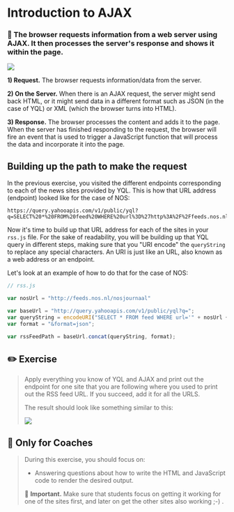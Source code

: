 # Introduction to AJAX

### 🌟 The browser requests information from a web server using AJAX. It then processes the server's response and shows it within the page.

[![](http://cd.sseu.re/20170208-8b1cq.png)](http://cd.sseu.re/20170208-8b1cq.png)

**1) Request.** The browser requests information/data from the server.

**2) On the Server.** When there is an AJAX request, the server might send back HTML, or it might send data in a different format such as JSON (in the case of YQL) or XML (which the browser turns into HTML).

**3) Response.** The browser processes the content and adds it to the page. When the server has finished responding to the request, the browser will fire an event that is used to trigger a JavaScript function that will process the data and incorporate it into the page.

## Building up the path to make the request

In the previous exercise, you visited the different endpoints corresponding to each of the news sites provided by YQL. This is how that URL address (endpoint) looked like for the case of NOS:

```
https://query.yahooapis.com/v1/public/yql?q=SELECT%20*%20FROM%20feed%20WHERE%20url%3D%27http%3A%2F%2Ffeeds.nos.nl%2Fnosjournaal%27%20LIMIT%205&format=json&env=store%3A%2F%2Fdatatables.org%2Falltableswithkeys
```

Now it's time to build up that URL address for each of the sites in your `rss.js` file. For the sake of readability, you will be building up that YQL query in different steps, making sure that you "URI encode" the `queryString` to replace any special characters. An URI is just like an URL, also known as a web address or an endpoint.

Let's look at an example of how to do that for the case of NOS:

```javascript
// rss.js

var nosUrl = "http://feeds.nos.nl/nosjournaal"

var baseUrl = "http://query.yahooapis.com/v1/public/yql?q=";
var queryString = encodeURI("SELECT * FROM feed WHERE url='" + nosUrl + "' LIMIT 5");
var format = "&format=json";

var rssFeedPath = baseUrl.concat(queryString, format);
```

## ✏️ Exercise

> Apply everything you know of YQL and AJAX and print out the endpoint for one site that you are following where you used to print out the RSS feed URL. If you succeed, add it for all the URLS.
>
> The result should look like something similar to this:
>
> [![](http://cd.sseu.re/20170208-o4yoi.png)](http://cd.sseu.re/20170208-o4yoi.png)

## 🎩 Only for Coaches

> During this exercise, you should focus on:
>
> + Answering questions about how to write the HTML and JavaScript code to render the desired output.
>
> 📍 **Important.** Make sure that students focus on getting it working for one of the sites first, and later on get the other sites also working ;-) .
